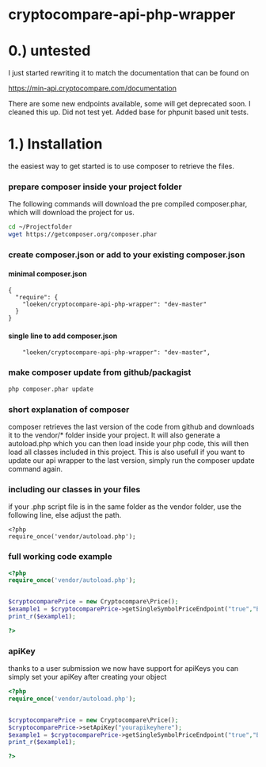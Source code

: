 # cryptocompare-api-php-wrapper


# 0.) untested
I just started rewriting it to match the documentation that can be found on

https://min-api.cryptocompare.com/documentation


There are some new endpoints available, some will get deprecated soon. I cleaned this up. Did not test yet.
Added base for phpunit based unit tests.

# 1.) Installation
the easiest way to get started is to use composer to retrieve the files.

### prepare composer inside your project folder
The following commands will download the pre compiled composer.phar, which will download the project for us.
```bash
cd ~/Projectfolder
wget https://getcomposer.org/composer.phar
```

### create composer.json or add to your existing composer.json
#### minimal composer.json
```composer
{
  "require": {
    "loeken/cryptocompare-api-php-wrapper": "dev-master"
  }
}
```
#### single line to add composer.json
```composer
    "loeken/cryptocompare-api-php-wrapper": "dev-master",
```
### make composer update from github/packagist
```bash
php composer.phar update
```

### short explanation of composer
composer retrieves the last version of the code from github and downloads it to the vendor/* folder inside your project. It will also generate a autoload.php which you can then load inside your php code, this will then load all classes included in this project. This is also usefull if you want to update our api wrapper to the last version, simply run the composer update command again.

### including our classes in your files
if your .php script file is in the same folder as the vendor folder, use the following line, else adjust the path.
```
<?php
require_once('vendor/autoload.php');
```


### full working code example
```php
<?php
require_once('vendor/autoload.php');


$cryptocomparePrice = new Cryptocompare\Price();
$example1 = $cryptocomparePrice->getSingleSymbolPriceEndpoint("true","BTC","USD","CCCAGG","false");
print_r($example1);

?>
```


### apiKey
thanks to a user submission we now have support for apiKeys you can simply set your apiKey after creating your object
```php
<?php
require_once('vendor/autoload.php');


$cryptocomparePrice = new Cryptocompare\Price();
$cryptocomparePrice->setApiKey("yourapikeyhere");
$example1 = $cryptocomparePrice->getSingleSymbolPriceEndpoint("true","BTC","USD","CCCAGG","false");
print_r($example1);

?>
```
